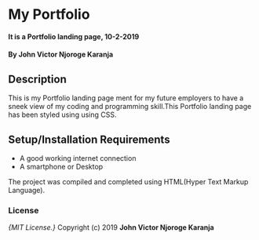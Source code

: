 # My Portfolio
#### It is a Portfolio landing page, 10-2-2019
#### By **John Victor Njoroge Karanja**
## Description
This is my Portfolio landing page ment for my future employers to have a sneek view of my coding and programming skill.This Portfolio landing page has been styled using using CSS.
## Setup/Installation Requirements
* A good working internet connection
* A smartphone or Desktop

The project was compiled and completed using HTML(Hyper Text Markup Language).

### License
*{MIT License.}*
Copyright (c) 2019 **John Victor Njoroge Karanja**
